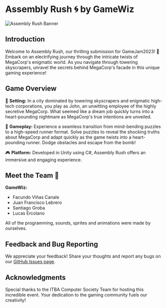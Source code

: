 # Assembly Rush 🌀 by GameWiz

![Assembly Rush Banner](<link to banner image>)

## Introduction

Welcome to Assembly Rush, our thrilling submission for GameJam2023! 🚀 Embark on an electrifying journey through the intricate twists of MegaCorp's enigmatic world. As you navigate through towering skyscrapers, unravel the secrets behind MegaCorp's facade in this unique gaming experience!

## Game Overview

🏢 **Setting:**
   In a city dominated by towering skyscrapers and enigmatic high-tech corporations, you play as John, an unwitting employee of the highly secretive MegaCorp. What seemed like a dream job quickly turns into a heart-pounding nightmare as MegaCorp's true intentions are unveiled.

🧩 **Gameplay:**
   Experience a seamless transition from mind-bending puzzles to a high-speed runner format. Solve puzzles to reveal the shocking truths about MegaCorp and adapt quickly as the game twists into a heart-pounding runner. Dodge obstacles and escape from the bomb!

🎮 **Platform:**
   Developed in Unity using C#, Assembly Rush offers an immersive and engaging experience.

## Meet the Team 🚀

**GameWiz:**
- Facundo Viñas Canale
- Juan Francisco Lebrero
- Santiago Groba
- Lucas Ercolano

All of the programming, sounds, sprites and animations were made by ourselves.

## Feedback and Bug Reporting

We appreciate your feedback! Share your thoughts and report any bugs on our [GitHub Issues page](<link to issues page>).

## Acknowledgments

Special thanks to the ITBA Computer Society Team for hosting this incredible event. Your dedication to the gaming community fuels our creativity!

